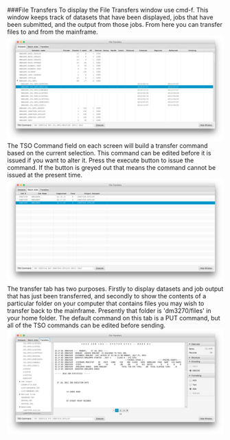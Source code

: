 ###File Transfers
To display the File Transfers window use cmd-f. This window keeps track of datasets that have been displayed, jobs that have been submitted, and the output from those jobs. From here you can transfer files to and from the mainframe.   
![Datasets](assistant1.png?raw=true "Datasets")  
The TSO Command field on each screen will build a transfer command based on the current selection. This command can be edited before it is issued if you want to alter it. Press the execute button to issue the command. If the button is greyed out that means the command cannot be issued at the present time.
![Batch Jobs](assistant2.png?raw=true "Batch Jobs")  
The transfer tab has two purposes. Firstly to display datasets and job output that has just been transferred, and secondly to show the contents of a particular folder on your computer that contains files you may wish to transfer back to the mainframe. Presently that folder is 'dm3270/files' in your home folder. The default command on this tab is a PUT command, but all of the TSO commands can be edited before sending.
![Transfers](assistant3.png?raw=true "Transfers")  
